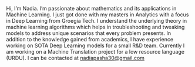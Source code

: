 Hi, I’m Nadia. I’m passionate about mathematics and its applications in Machine Learning. I just got done with my masters in Analytics with a focus in Deep Learning from Groegia Tech. I understand the underlying theory in machine learning algorithms which helps in troubleshooting and tweaking models to address unique scenarios that every problem presents. In addition to the knowledge gained from academics, I have experience working on SOTA Deep Learning models for a small R&D team. Currently I am working on a Machine Translation project for a low resource language (URDU).
I can be contacted at nadiapasha30@gmail.com

<!---
nadiapasha/nadiapasha is a ✨ special ✨ repository because its `README.md` (this file) appears on your GitHub profile.
You can click the Preview link to take a look at your changes.
--->
